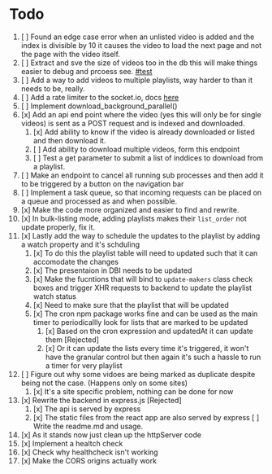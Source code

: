 # Todo

1. [ ] Found an edge case error when an unlisted video is added and the index is divisible by 10 it causes the video to load the next page and not the page with the video itself.
2. [ ] Extract and sve the size of videos too in the db this will make things easier to debug and prcoess
       see. [#test](/readme.md)
3. [ ] Add a way to add videos to multiple playlists, way harder to than it needs to be, really.
4. [ ] Add a rate limiter to the socket.io, docs [here](https:github.com/animir/node-rate-limiter-flexible/wiki/Overall-example#websocket-single-connection-prevent-flooding)
5. [ ] Implement download_background_parallel()
6. [x] Add an api end point where the video (yes this will only be for single videos) is sent as a POST request and is indexed and downloaded.
   1. [x] Add ability to know if the video is already downloaded or listed and then download it.
   2. [ ] Add ability to download multiple videos, form this endpoint
   3. [ ] Test a get parameter to submit a list of inddices to download from a playlist.
7. [ ] Make an endpoint to cancel all running sub processes and then add it to be triggered by a button on the navigation bar
8. [ ] Implement a task queue, so that incoming requests can be placed on a queue and processed as and when possible.
9. [x] Make the code more organized and easier to find and rewrite.
10. [x] In bulk-listing mode, adding playlists makes their `list_order` not update properly, fix it.
11. [x] Lastly add the way to schedule the updates to the playlist by adding a watch property and it's schduling
    1. [x] To do this the playlist table will need to updated such that it can accomodate the changes
    2. [x] The presentaion in DBI needs to be updated
    3. [x] Make the fucntions that will bind to `update-makers` class check boxes and trigger XHR requests to backend to update the playlist watch status
    4. [x] Need to make sure that the playlist that will be updated
    5. [x] The cron npm package works fine and can be used as the main timer to periodicallly look for lists that are marked to be updated
       1. [x] Based on the cron expression and updatedAt it can update them [Rejected]
       2. [x] Or it can update the lists every time it's triggered, it won't have the granular control but then again it's such a hassle to run a timer for very playlist
12. [ ] Figure out why some vidoes are being marked as duplicate despite being not the case. (Happens only on some sites)
    1. [x] It's a site specific problem, nothing can be done for now
13. [x] Rewrite the backend in express.js [Rejected]
    1. [x] The api is served by express
    2. [x] The static files from the react app are also served by express
           [ ] Write the readme.md and usage.
14. [x] As it stands now just clean up the httpServer code
15. [x] Implement a healtch check
16. [x] Check why healthcheck isn't working
17. [x] Make the CORS origins actually work
